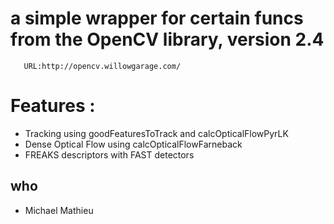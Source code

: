 # a simple wrapper for certain funcs from the OpenCV library, version 2.4

       URL:http://opencv.willowgarage.com/

# Features :
 + Tracking using goodFeaturesToTrack and calcOpticalFlowPyrLK
 + Dense Optical Flow using calcOpticalFlowFarneback
 + FREAKS descriptors with FAST detectors

## who

 + Michael Mathieu
